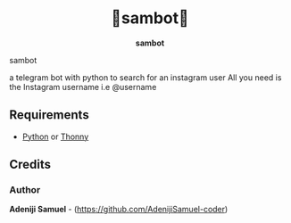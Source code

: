 
<h1 align="center">🤖sambot🤖 </h1>
<p align="center">
 <strong>sambot</strong></div>
</p>

sambot

a telegram bot with python to search for an instagram user All you need is the Instagram username i.e @username

## Requirements
- [Python](https://www.python.org/downloads/) or [Thonny](https://thonny.org/)

## Credits
### Author
**Adeniji Samuel** - (https://github.com/AdenijiSamuel-coder)
